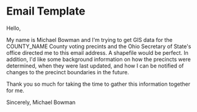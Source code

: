 # Email Template

Hello,

My name is Michael Bowman and I'm trying to get GIS data for the COUNTY_NAME County voting precints and the Ohio Secretary of State's office directed me to this email address. A shapefile would be perfect. In addition, I'd like some background information on how the precincts were determined, when they were last updated, and how I can be notified of changes to the precinct boundaries in the future.

Thank you so much for taking the time to gather this information together for me.

Sincerely,
Michael Bowman
